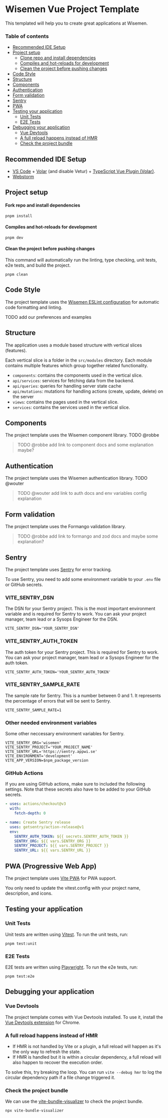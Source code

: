 # Wisemen Vue Project Template

This templated will help you to create great applications at Wisemen.

### Table of contents
- [Recommended IDE Setup](#recommended-ide-setup)
- [Project setup](#project-setup)
    - [Clone repo and install dependencies](#clone-repo-and-install-dependencies) 
    - [Compiles and hot-reloads for development](#compiles-and-hot-reloads-for-development)
    - [Clean the project before pushing changes](#clean-the-project-before-pushing-changes)
- [Code Style](#code-style)
- [Structure](#structure)
- [Components](#components)
- [Authentication](#authentication)
- [Form validation](#form-validation)
- [Sentry](#sentry)
- [PWA](#pwa)
- [Testing your application](#testing-your-application)
  - [Unit Tests](#unit-tests)
  - [E2E Tests](#e2e-tests)
- [Debugging your application](#debugging-your-application)
  - [Vue Devtools](#vue-devtools)
  - [A full reload happens instead of HMR](#a-full-reload-happens-instead-of-hmr)
  - [Check the project bundle](#check-the-project-bundle)

## Recommended IDE Setup

- [VS Code](https://code.visualstudio.com/) + [Volar](https://marketplace.visualstudio.com/items?itemName=Vue.volar) (and disable Vetur) + [TypeScript Vue Plugin (Volar)](https://marketplace.visualstudio.com/items?itemName=Vue.vscode-typescript-vue-plugin).
- [Webstorm](https://www.jetbrains.com/webstorm/)

## Project setup

#### Fork repo and install dependencies
```
pnpm install
```

#### Compiles and hot-reloads for development
```
pnpm dev
```

#### Clean the project before pushing changes
This command will automatically run the linting, type checking, unit tests, e2e tests, and build the project.
```
pnpm clean
```

## Code Style
The project template uses the [Wisemen ESLint configuration](https://github.com/wisemen-digital/eslint-config-vue) for automatic code formatting and linting.

TODO add our preferences and examples

## Structure
The application uses a module based structure with vertical slices (features).

Each vertical slice is a folder in the `src/modules` directory.
Each module contains multiple features which group together related functionality.

- `components`: contains the components used in the vertical slice.
- `api/services`: services for fetching data from the backend.
- `api/queries`: queries for handling server state cache
- `api/mutations`: mutations for handling actions (create, update, delete) on the server
- `views`: contains the pages used in the vertical slice.
- `services`: contains the services used in the vertical slice.

## Components
The project template uses the Wisemen component library. TODO @robbe

> TODO @robbe add link to component docs and some explanation maybe?

## Authentication
The project template uses the Wisemen authentication library. TODO @wouter

> TODO @wouter add link to auth docs and env variables config explanation

## Form validation
The project template uses the Formango validation library.

> TODO @robbe add link to formango and zod docs and maybe some explanation?

## Sentry
The project template uses [Sentry](https://docs.sentry.io/platforms/javascript/) for error tracking. 

To use Sentry, you need to add some environment variable to your `.env` file or GitHub secrets.

### VITE_SENTRY_DSN
The DSN for your Sentry project. This is the most important environment variable and is required for Sentry to work.
You can ask your project manager, team lead or a Sysops Engineer for the DSN.
```env
VITE_SENTRY_DSN='YOUR_SENTRY_DSN'
```

### VITE_SENTRY_AUTH_TOKEN
The auth token for your Sentry project. This is required for Sentry to work.
You can ask your project manager, team lead or a Sysops Engineer for the auth token.
```env
VITE_SENTRY_AUTH_TOKEN='YOUR_SENTRY_AUTH_TOKEN'
```

### VITE_SENTRY_SAMPLE_RATE
The sample rate for Sentry. This is a number between 0 and 1. It represents the percentage of errors that will be sent to Sentry.
```env
VITE_SENTRY_SAMPLE_RATE=1
```

### Other needed environment variables
Some other neccessary environment variables for Sentry.


```env
VITE_SENTRY_ORG='wisemen'
VITE_SENTRY_PROJECT='YOUR_PROJECT_NAME'
VITE_SENTRY_URL='https://sentry.appwi.se'
VITE_ENVIRONMENT='development'
VITE_APP_VERSION=$npm_package_version
```

### GitHub Actions
If you are using GitHub actions, make sure to included the following settings. Note that these secrets also have to be added to your GitHub secrets.
```yaml
- uses: actions/checkout@v3
  with:
    fetch-depth: 0

- name: Create Sentry release
  uses: getsentry/action-release@v1
  env:
    SENTRY_AUTH_TOKEN: ${{ secrets.SENTRY_AUTH_TOKEN }}
    SENTRY_ORG: ${{ vars.SENTRY_ORG }}
    SENTRY_PROJECT: ${{ vars.SENTRY_PROJECT }}
    SENTRY_URL: ${{ vars.SENTRY_URL }}
```

## PWA (Progressive Web App)
The project template uses [Vite PWA](https://vite-pwa-org.netlify.app/) for PWA support.

You only need to update the vitest.config with your project name, description, and icons.

## Testing your application

### Unit Tests
Unit tests are written using [Vitest](https://vitest.dev/). To run the unit tests, run:
```
pnpm test:unit
```

### E2E Tests
E2E tests are written using [Playwright](https://playwright.dev/). To run the e2e tests, run:
```
pnpm test:e2e
```

## Debugging your application

### Vue Devtools
The project template comes with Vue Devtools installed. To use it, install the [Vue Devtools extension](https://chrome.google.com/webstore/detail/vuejs-devtools/ljjemllljcmogpfapbkkighbhhppjdbg) for Chrome.

### A full reload happens instead of HMR
- If HMR is not handled by Vite or a plugin, a full reload will happen as it's the only way to refresh the state.
- If HMR is handled but it is within a circular dependency, 
a full reload will also happen to recover the execution order. 

To solve this, try breaking the loop. 
You can run `vite --debug hmr` to log the circular dependency path if a file change triggered it.

### Check the project bundle
We can use the [vite-bundle-visualizer](https://www.npmjs.com/package/vite-bundle-visualizer) to check the project bundle.
```
npx vite-bundle-visualizer
```
